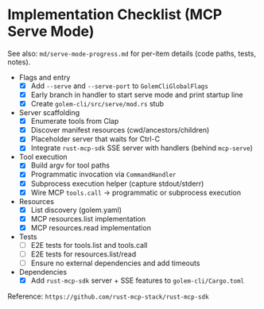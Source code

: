 # Implementation Checklist (MCP Serve Mode)

See also: `md/serve-mode-progress.md` for per-item details (code paths, tests, notes).

- Flags and entry
  - [x] Add `--serve` and `--serve-port` to `GolemCliGlobalFlags`
  - [x] Early branch in handler to start serve mode and print startup line
  - [x] Create `golem-cli/src/serve/mod.rs` stub

- Server scaffolding
  - [x] Enumerate tools from Clap
  - [x] Discover manifest resources (cwd/ancestors/children)
  - [x] Placeholder server that waits for Ctrl-C
  - [x] Integrate `rust-mcp-sdk` SSE server with handlers (behind `mcp-serve`)

- Tool execution
  - [x] Build argv for tool paths
  - [x] Programmatic invocation via `CommandHandler`
  - [x] Subprocess execution helper (capture stdout/stderr)
  - [x] Wire MCP `tools.call` → programmatic or subprocess execution

- Resources
  - [x] List discovery (golem.yaml)
  - [x] MCP resources.list implementation
  - [x] MCP resources.read implementation

- Tests
  - [ ] E2E tests for tools.list and tools.call
  - [ ] E2E tests for resources.list/read
  - [ ] Ensure no external dependencies and add timeouts

- Dependencies
  - [x] Add `rust-mcp-sdk` server + SSE features to `golem-cli/Cargo.toml`

Reference: `https://github.com/rust-mcp-stack/rust-mcp-sdk` 